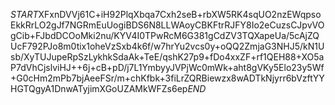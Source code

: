 $START$XFxnDVVj61C+iH92PlqXbqa7Cxh2seB+rbXW5RK4sqUO2nzEWqpsoEkkRrLO2gJf7NGRmEuUogiBDS6N8LLWAoyCBKFtrRJFY8Io2eCuzsCJpvVOgCib+FJbdDCOoMki2nu/KYV4I0TPwRcM6G381gCdZV3TQXapeUa/5cAjZQUcF792PJo8m0tix1oheVzSxb4k6f/w7hrYu2vcs0y+oQQ2ZmjaG3NHJ5/kN1Usb/XyTUJupeRpSzLykhkSdaAk+TeE/qshK27p9+fDo4xxZF+rf1QEH88+XO5aP7dVhCjslviHJ++6j+cB+pD/j7L1YmbyyJVPjWc0mWk+aht8gVKy5Elo23y5Wf+G0cHm2mPb7bjAeeFSr/m+chKfbk+3fiLrZQRBiewzx8wADTkNjyrr6bVzftYYHGTQgyA1DnwATyjimXGoUZAMkWFZs6ep$END$